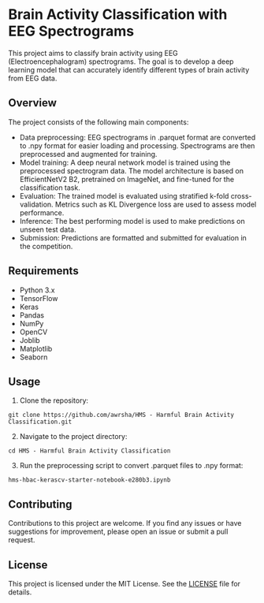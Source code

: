 # Brain Activity Classification with EEG Spectrograms

This project aims to classify brain activity using EEG (Electroencephalogram) spectrograms. The goal is to develop a deep learning model that can accurately identify different types of brain activity from EEG data.

## Overview

The project consists of the following main components:
- Data preprocessing: EEG spectrograms in .parquet format are converted to .npy format for easier loading and processing. Spectrograms are then preprocessed and augmented for training.
- Model training: A deep neural network model is trained using the preprocessed spectrogram data. The model architecture is based on EfficientNetV2 B2, pretrained on ImageNet, and fine-tuned for the classification task.
- Evaluation: The trained model is evaluated using stratified k-fold cross-validation. Metrics such as KL Divergence loss are used to assess model performance.
- Inference: The best performing model is used to make predictions on unseen test data.
- Submission: Predictions are formatted and submitted for evaluation in the competition.

## Requirements

- Python 3.x
- TensorFlow
- Keras
- Pandas
- NumPy
- OpenCV
- Joblib
- Matplotlib
- Seaborn

## Usage

1. Clone the repository:

```
git clone https://github.com/awrsha/HMS - Harmful Brain Activity Classification.git
```

2. Navigate to the project directory:

```
cd HMS - Harmful Brain Activity Classification
```

3. Run the preprocessing script to convert .parquet files to .npy format:

```
hms-hbac-kerascv-starter-notebook-e280b3.ipynb
```


## Contributing

Contributions to this project are welcome. If you find any issues or have suggestions for improvement, please open an issue or submit a pull request.

## License

This project is licensed under the MIT License. See the [LICENSE](LICENSE) file for details.
